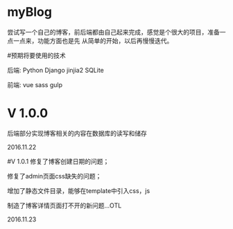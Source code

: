 # myBlog

尝试写一个自己的博客，前后端都由自己起来完成，感觉是个很大的项目，准备一点一点来，功能方面也是先 从简单的开始，以后再慢慢迭代。

#预期将要使用的技术

后端: Python Django jinjia2 SQLite 

前端: vue sass gulp 

# V 1.0.0
后端部分实现博客相关的内容在数据库的读写和储存

2016.11.22

#V 1.0.1
修复了博客创建日期的问题；

修复了admin页面css缺失的问题；

增加了静态文件目录，能够在template中引入css，js

制造了博客详情页面打不开的新问题...OTL

2016.11.23